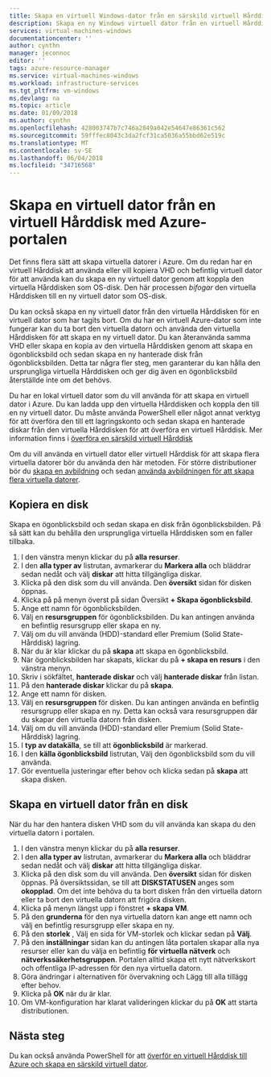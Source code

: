 ```yaml
---
title: Skapa en virtuell Windows-dator från en särskild virtuell Hårddisk i Azure portal | Microsoft Docs
description: Skapa en ny Windows virtuell dator från en virtuell Hårddisk i Azure-portalen.
services: virtual-machines-windows
documentationcenter: ''
author: cynthn
manager: jeconnoc
editor: ''
tags: azure-resource-manager
ms.service: virtual-machines-windows
ms.workload: infrastructure-services
ms.tgt_pltfrm: vm-windows
ms.devlang: na
ms.topic: article
ms.date: 01/09/2018
ms.author: cynthn
ms.openlocfilehash: 428003747b7c746a2849a042e54647e86361c562
ms.sourcegitcommit: 59fffec8043c3da2fcf31ca5036a55bbd62e519c
ms.translationtype: MT
ms.contentlocale: sv-SE
ms.lasthandoff: 06/04/2018
ms.locfileid: "34716568"
---
```

# <a name="create-a-vm-from-a-vhd-using-the-azure-portal"></a>Skapa en virtuell dator från en virtuell Hårddisk med Azure-portalen


Det finns flera sätt att skapa virtuella datorer i Azure. Om du redan har en virtuell Hårddisk att använda eller vill kopiera VHD och befintlig virtuell dator för att använda kan du skapa en ny virtuell dator genom att koppla den virtuella Hårddisken som OS-disk. Den här processen *bifogar* den virtuella Hårddisken till en ny virtuell dator som OS-disk.

Du kan också skapa en ny virtuell dator från den virtuella Hårddisken för en virtuell dator som har tagits bort. Om du har en virtuell Azure-dator som inte fungerar kan du ta bort den virtuella datorn och använda den virtuella Hårddisken för att skapa en ny virtuell dator. Du kan återanvända samma VHD eller skapa en kopia av den virtuella Hårddisken genom att skapa en ögonblicksbild och sedan skapa en ny hanterade disk från ögonblicksbilden. Detta tar några fler steg, men garanterar du kan hålla den ursprungliga virtuella Hårddisken och ger dig även en ögonblicksbild återställde inte om det behövs.

Du har en lokal virtuell dator som du vill använda för att skapa en virtuell dator i Azure. Du kan ladda upp den virtuella Hårddisken och koppla den till en ny virtuell dator. Du måste använda PowerShell eller något annat verktyg för att överföra den till ett lagringskonto och sedan skapa en hanterade diskar från den virtuella Hårddisken för att överföra en virtuell Hårddisk. Mer information finns i [överföra en särskild virtuell Hårddisk](create-vm-specialized.md#option-2-upload-a-specialized-vhd)

Om du vill använda en virtuell dator eller virtuell Hårddisk för att skapa flera virtuella datorer bör du använda den här metoden. För större distributioner bör du [skapa en avbildning](capture-image-resource.md) och sedan [använda avbildningen för att skapa flera virtuella datorer](create-vm-generalized-managed.md).


## <a name="copy-a-disk"></a>Kopiera en disk

Skapa en ögonblicksbild och sedan skapa en disk från ögonblicksbilden. På så sätt kan du behålla den ursprungliga virtuella Hårddisken som en faller tillbaka.

1. I den vänstra menyn klickar du på **alla resurser**.
2. I den **alla typer av** listrutan, avmarkerar du **Markera alla** och bläddrar sedan nedåt och välj **diskar** att hitta tillgängliga diskar.
3. Klicka på den disk som du vill använda. Den **översikt** sidan för disken öppnas.
4. Klicka på på menyn överst på sidan Översikt **+ Skapa ögonblicksbild**. 
5. Ange ett namn för ögonblicksbilden.
6. Välj en **resursgruppen** för ögonblicksbilden. Du kan antingen använda en befintlig resursgrupp eller skapa en ny.
7. Välj om du vill använda (HDD)-standard eller Premium (Solid State-Hårddisk) lagring.
8. När du är klar klickar du på **skapa** att skapa en ögonblicksbild.
9. När ögonblicksbilden har skapats, klickar du på **+ skapa en resurs** i den vänstra menyn.
10. Skriv i sökfältet, **hanterade diskar** och välj **hanterade diskar** från listan.
11. På den **hanterade diskar** klickar du på **skapa**.
12. Ange ett namn för disken.
13. Välj en **resursgruppen** för disken. Du kan antingen använda en befintlig resursgrupp eller skapa en ny. Detta kan också vara resursgruppen där du skapar den virtuella datorn från disken.
14. Välj om du vill använda (HDD)-standard eller Premium (Solid State-Hårddisk) lagring.
15. I **typ av datakälla**, se till att **ögonblicksbild** är markerad.
16. I den **källa ögonblicksbild** listrutan, Välj den ögonblicksbild som du vill använda.
17. Gör eventuella justeringar efter behov och klicka sedan på **skapa** att skapa disken.

## <a name="create-a-vm-from-a-disk"></a>Skapa en virtuell dator från en disk

När du har den hantera disken VHD som du vill använda kan skapa du den virtuella datorn i portalen.

1. I den vänstra menyn klickar du på **alla resurser**.
2. I den **alla typer av** listrutan, avmarkerar du **Markera alla** och bläddrar sedan nedåt och välj **diskar** att hitta tillgängliga diskar.
3. Klicka på den disk som du vill använda. Den **översikt** sidan för disken öppnas.
På översiktssidan, se till att **DISKSTATUSEN** anges som **okopplad**. Om det inte behöva du ta bort disken från den virtuella datorn eller ta bort den virtuella datorn att frigöra disken.
4. Klicka på menyn längst upp i fönstret **+ skapa VM**.
5. På den **grunderna** för den nya virtuella datorn kan ange ett namn och välj en befintlig resursgrupp eller skapa en ny.
6. På den **storlek** , Välj en sida för VM-storlek och klickar sedan på **Välj**.
7. På den **inställningar** sidan kan du antingen låta portalen skapar alla nya resurser eller kan du välja en befintlig **för virtuella nätverk** och **nätverkssäkerhetsgruppen**. Portalen alltid skapa ett nytt nätverkskort och offentliga IP-adressen för den nya virtuella datorn. 
8. Göra ändringar i alternativen för övervakning och Lägg till alla tillägg efter behov.
9. Klicka på **OK** när du är klar. 
10. Om VM-konfiguration har klarat valideringen klickar du på **OK** att starta distributionen.

## <a name="next-steps"></a>Nästa steg

Du kan också använda PowerShell för att [överför en virtuell Hårddisk till Azure och skapa en särskild virtuell dator](create-vm-specialized.md).



